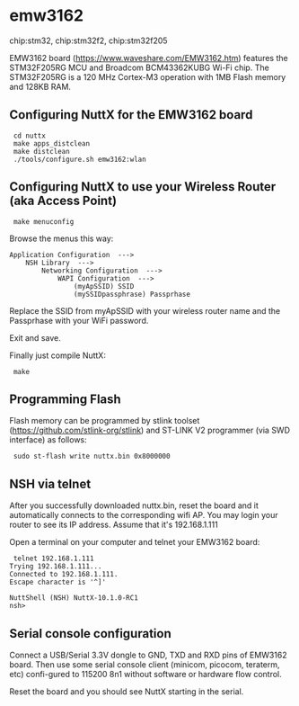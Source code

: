 # emw3162

<div class="tags">

chip:stm32, chip:stm32f2, chip:stm32f205

</div>

EMW3162 board (<https://www.waveshare.com/EMW3162.htm>) features the
STM32F205RG MCU and Broadcom BCM43362KUBG Wi-Fi chip. The STM32F205RG is
a 120 MHz Cortex-M3 operation with 1MB Flash memory and 128KB RAM.

## Configuring NuttX for the EMW3162 board

     cd nuttx
     make apps_distclean
     make distclean
     ./tools/configure.sh emw3162:wlan

## Configuring NuttX to use your Wireless Router (aka Access Point)

     make menuconfig

Browse the menus this way:

    Application Configuration  --->
        NSH Library  --->
            Networking Configuration  --->
                WAPI Configuration  --->
                    (myApSSID) SSID
                    (mySSIDpassphrase) Passprhase

Replace the SSID from myApSSID with your wireless router name and the
Passprhase with your WiFi password.

Exit and save.

Finally just compile NuttX:

     make

## Programming Flash

Flash memory can be programmed by stlink toolset
(<https://github.com/stlink-org/stlink>) and ST-LINK V2 programmer (via
SWD interface) as follows:

     sudo st-flash write nuttx.bin 0x8000000

## NSH via telnet

After you successfully downloaded nuttx.bin, reset the board and it
automatically connects to the corresponding wifi AP. You may login your
router to see its IP address. Assume that it's 192.168.1.111

Open a terminal on your computer and telnet your EMW3162 board:

     telnet 192.168.1.111
    Trying 192.168.1.111...
    Connected to 192.168.1.111.
    Escape character is '^]'
    
    NuttShell (NSH) NuttX-10.1.0-RC1
    nsh>

## Serial console configuration

Connect a USB/Serial 3.3V dongle to GND, TXD and RXD pins of EMW3162
board. Then use some serial console client (minicom, picocom, teraterm,
etc) confi-gured to 115200 8n1 without software or hardware flow
control.

Reset the board and you should see NuttX starting in the serial.
